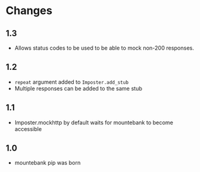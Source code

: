 # Changes

## 1.3

* Allows status codes to be used to be able to mock non-200 responses.

## 1.2

* `repeat` argument added to `Imposter.add_stub`
* Multiple responses can be added to the same stub

## 1.1

* Imposter.mockhttp by default waits for mountebank to become accessible

## 1.0

* mountebank pip was born
